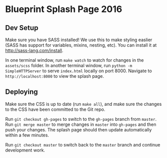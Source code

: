 # Blueprint Splash Page 2016

## Dev Setup
Make sure you have SASS installed! We use this to make styling easlier (SASS has support for variables, mixins, nesting, etc). You can install it at http://sass-lang.com/install.

In one terminal window, run `make watch` to watch for changes in the `assets/scss` folder. In another terminal window, run `python -m SimpleHTTPServer` to serve `index.html` locally on port 8000. Navigate to `http://localhost:8000` to view the splash page.

## Deploying
Make sure the CSS is up to date (run `make all`), and make sure the changes to the CSS have been committed to the Git repo.

Run `git checkout gh-pages` to switch to the `gh-pages` branch from `master`. Run `git merge master` to merge changes in `master` into `gh-pages` and then push your changes. The splash page should then update automatically within a few minutes.

Run `git checkout master` to switch back to the `master` branch and continue development work.
